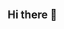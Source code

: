## Hi there 👋

<!--
**xiaobin118/xiaobin118** is a ✨ _special_ ✨ repository because its `README.md` (this file) appears on your GitHub profile.

Here are some ideas to get you started:

- 🔭 I’m currently working on ..., nothing! I'm a student in China.
- 🌱 I’m currently learning Python, Web development ... Computer Science
- 👯 I’m looking to collaborate on ...
- 🤔 I’m looking for help with Learnind CS
- 💬 Ask me about ..., maybe I ask you...
- 📫 How to reach me: QQ and Gmail
- 😄 Pronouns: ...
- ⚡ Fun fact: progarmmimg, running, piano
-->
